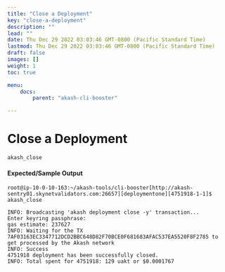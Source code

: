 ```yaml
---
title: "Close a Deployment"
key: "close-a-deployment"
description: ""
lead: ""
date: Thu Dec 29 2022 03:03:46 GMT-0800 (Pacific Standard Time)
lastmod: Thu Dec 29 2022 03:03:46 GMT-0800 (Pacific Standard Time)
draft: false
images: []
weight: 1
toc: true

menu:
    docs:
        parent: "akash-cli-booster"

---
```

Close a Deployment
==================

    akash_close
    

#### Expected/Sample Output

    root@ip-10-0-10-163:~/akash-tools/cli-booster[http://akash-sentry01.skynetvalidators.com:26657][deploymentone][4751918-1-1]$ akash_close
    
    INFO: Broadcasting 'akash deployment close -y' transaction...
    Enter keyring passphrase:
    gas estimate: 237627
    INFO: Waiting for the TX 7AF03163EC3347712DCD2BBC648D82F70BCE0F681683AFAC537EA5520F8F2785 to get processed by the Akash network
    INFO: Success
    4751918 deployment has been successfully closed.
    INFO: Total spent for 4751918: 129 uakt or $0.0001767